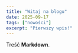 ```yaml
---
title: "Witaj na blogu"
date: 2025-09-17
tags: ["nowości"]
excerpt: "Pierwszy wpis!"
---
```

Treść **Markdown**.
